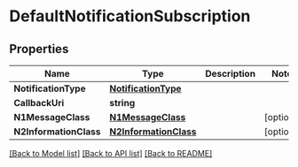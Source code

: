 # DefaultNotificationSubscription

## Properties
Name | Type | Description | Notes
------------ | ------------- | ------------- | -------------
**NotificationType** | [**NotificationType**](NotificationType.md) |  | 
**CallbackUri** | **string** |  | 
**N1MessageClass** | [**N1MessageClass**](N1MessageClass.md) |  | [optional] 
**N2InformationClass** | [**N2InformationClass**](N2InformationClass.md) |  | [optional] 

[[Back to Model list]](../README.md#documentation-for-models) [[Back to API list]](../README.md#documentation-for-api-endpoints) [[Back to README]](../README.md)


